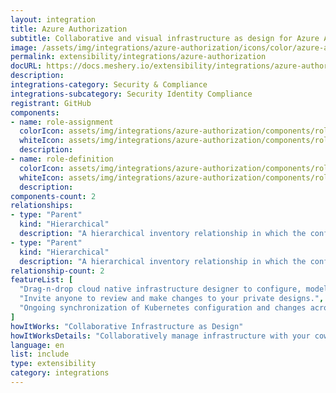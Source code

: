 ```yaml
---
layout: integration
title: Azure Authorization
subtitle: Collaborative and visual infrastructure as design for Azure Authorization
image: /assets/img/integrations/azure-authorization/icons/color/azure-authorization-color.svg
permalink: extensibility/integrations/azure-authorization
docURL: https://docs.meshery.io/extensibility/integrations/azure-authorization
description: 
integrations-category: Security & Compliance
integrations-subcategory: Security Identity Compliance
registrant: GitHub
components: 
- name: role-assignment
  colorIcon: assets/img/integrations/azure-authorization/components/role-assignment/icons/color/role-assignment-color.svg
  whiteIcon: assets/img/integrations/azure-authorization/components/role-assignment/icons/white/role-assignment-white.svg
  description: 
- name: role-definition
  colorIcon: assets/img/integrations/azure-authorization/components/role-definition/icons/color/role-definition-color.svg
  whiteIcon: assets/img/integrations/azure-authorization/components/role-definition/icons/white/role-definition-white.svg
  description: 
components-count: 2
relationships: 
- type: "Parent"
  kind: "Hierarchical"
  description: "A hierarchical inventory relationship in which the configuration of (parent component) is patched with the configuration of (child component). "
- type: "Parent"
  kind: "Hierarchical"
  description: "A hierarchical inventory relationship in which the configuration of (parent component) is patched with the configuration of (child component). "
relationship-count: 2
featureList: [
  "Drag-n-drop cloud native infrastructure designer to configure, model, and deploy your workloads.",
  "Invite anyone to review and make changes to your private designs.",
  "Ongoing synchronization of Kubernetes configuration and changes across any number of clusters."
]
howItWorks: "Collaborative Infrastructure as Design"
howItWorksDetails: "Collaboratively manage infrastructure with your coworkers synchronously sharing the same designs."
language: en
list: include
type: extensibility
category: integrations
---
```

